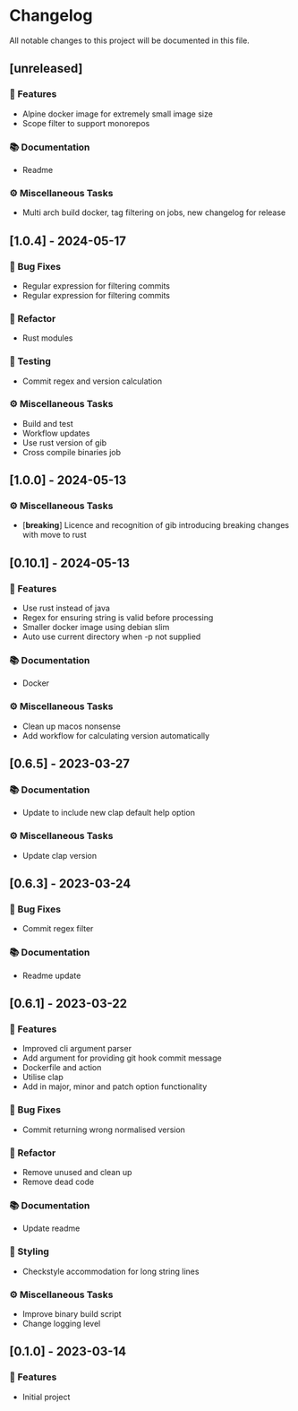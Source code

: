 # Changelog

All notable changes to this project will be documented in this file.

## [unreleased]

### 🚀 Features

- Alpine docker image for extremely small image size
- Scope filter to support monorepos

### 📚 Documentation

- Readme

### ⚙️ Miscellaneous Tasks

- Multi arch build docker, tag filtering on jobs, new changelog for release

## [1.0.4] - 2024-05-17

### 🐛 Bug Fixes

- Regular expression for filtering commits
- Regular expression for filtering commits

### 🚜 Refactor

- Rust modules

### 🧪 Testing

- Commit regex and version calculation

### ⚙️ Miscellaneous Tasks

- Build and test
- Workflow updates
- Use rust version of gib
- Cross compile binaries job

## [1.0.0] - 2024-05-13

### ⚙️ Miscellaneous Tasks

- [**breaking**] Licence and recognition of gib introducing breaking changes with move to rust

## [0.10.1] - 2024-05-13

### 🚀 Features

- Use rust instead of java
- Regex for ensuring string is valid before processing
- Smaller docker image using debian slim
- Auto use current directory when -p not supplied

### 📚 Documentation

- Docker

### ⚙️ Miscellaneous Tasks

- Clean up macos nonsense
- Add workflow for calculating version automatically

## [0.6.5] - 2023-03-27

### 📚 Documentation

- Update to include new clap default help option

### ⚙️ Miscellaneous Tasks

- Update clap version

## [0.6.3] - 2023-03-24

### 🐛 Bug Fixes

- Commit regex filter

### 📚 Documentation

- Readme update

## [0.6.1] - 2023-03-22

### 🚀 Features

- Improved cli argument parser
- Add argument for providing git hook commit message
- Dockerfile and action
- Utilise clap
- Add in major, minor and patch option functionality

### 🐛 Bug Fixes

- Commit returning wrong normalised version

### 🚜 Refactor

- Remove unused and clean up
- Remove dead code

### 📚 Documentation

- Update readme

### 🎨 Styling

- Checkstyle accommodation for long string lines

### ⚙️ Miscellaneous Tasks

- Improve binary build script
- Change logging level

## [0.1.0] - 2023-03-14

### 🚀 Features

- Initial project

<!-- generated by git-cliff -->
